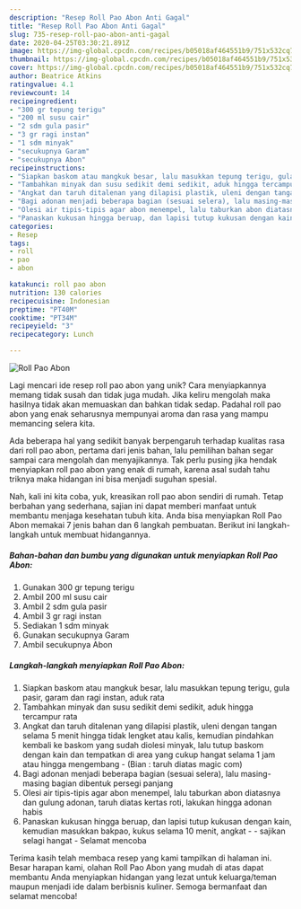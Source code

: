 ```yaml
---
description: "Resep Roll Pao Abon Anti Gagal"
title: "Resep Roll Pao Abon Anti Gagal"
slug: 735-resep-roll-pao-abon-anti-gagal
date: 2020-04-25T03:30:21.891Z
image: https://img-global.cpcdn.com/recipes/b05018af464551b9/751x532cq70/roll-pao-abon-foto-resep-utama.jpg
thumbnail: https://img-global.cpcdn.com/recipes/b05018af464551b9/751x532cq70/roll-pao-abon-foto-resep-utama.jpg
cover: https://img-global.cpcdn.com/recipes/b05018af464551b9/751x532cq70/roll-pao-abon-foto-resep-utama.jpg
author: Beatrice Atkins
ratingvalue: 4.1
reviewcount: 14
recipeingredient:
- "300 gr tepung terigu"
- "200 ml susu cair"
- "2 sdm gula pasir"
- "3 gr ragi instan"
- "1 sdm minyak"
- "secukupnya Garam"
- "secukupnya Abon"
recipeinstructions:
- "Siapkan baskom atau mangkuk besar, lalu masukkan tepung terigu, gula pasir, garam dan ragi instan, aduk rata"
- "Tambahkan minyak dan susu sedikit demi sedikit, aduk hingga tercampur rata"
- "Angkat dan taruh ditalenan yang dilapisi plastik, uleni dengan tangan selama 5 menit hingga tidak lengket atau kalis, kemudian pindahkan kembali ke baskom yang sudah diolesi minyak, lalu tutup baskom dengan kain dan tempatkan di area yang cukup hangat selama 1 jam atau hingga mengembang (Bian : taruh diatas magic com)"
- "Bagi adonan menjadi beberapa bagian (sesuai selera), lalu masing-masing bagian dibentuk persegi panjang"
- "Olesi air tipis-tipis agar abon menempel, lalu taburkan abon diatasnya dan gulung adonan, taruh diatas kertas roti, lakukan hingga adonan habis"
- "Panaskan kukusan hingga beruap, dan lapisi tutup kukusan dengan kain, kemudian masukkan bakpao, kukus selama 10 menit, angkat - sajikan selagi hangat Selamat mencoba"
categories:
- Resep
tags:
- roll
- pao
- abon

katakunci: roll pao abon 
nutrition: 130 calories
recipecuisine: Indonesian
preptime: "PT40M"
cooktime: "PT34M"
recipeyield: "3"
recipecategory: Lunch

---
```



![Roll Pao Abon](https://img-global.cpcdn.com/recipes/b05018af464551b9/751x532cq70/roll-pao-abon-foto-resep-utama.jpg)

Lagi mencari ide resep roll pao abon yang unik? Cara menyiapkannya memang tidak susah dan tidak juga mudah. Jika keliru mengolah maka hasilnya tidak akan memuaskan dan bahkan tidak sedap. Padahal roll pao abon yang enak seharusnya mempunyai aroma dan rasa yang mampu memancing selera kita.



Ada beberapa hal yang sedikit banyak berpengaruh terhadap kualitas rasa dari roll pao abon, pertama dari jenis bahan, lalu pemilihan bahan segar sampai cara mengolah dan menyajikannya. Tak perlu pusing jika hendak menyiapkan roll pao abon yang enak di rumah, karena asal sudah tahu triknya maka hidangan ini bisa menjadi suguhan spesial.


Nah, kali ini kita coba, yuk, kreasikan roll pao abon sendiri di rumah. Tetap berbahan yang sederhana, sajian ini dapat memberi manfaat untuk membantu menjaga kesehatan tubuh kita. Anda bisa menyiapkan Roll Pao Abon memakai 7 jenis bahan dan 6 langkah pembuatan. Berikut ini langkah-langkah untuk membuat hidangannya.

<!--inarticleads1-->

##### Bahan-bahan dan bumbu yang digunakan untuk menyiapkan Roll Pao Abon:

1. Gunakan 300 gr tepung terigu
1. Ambil 200 ml susu cair
1. Ambil 2 sdm gula pasir
1. Ambil 3 gr ragi instan
1. Sediakan 1 sdm minyak
1. Gunakan secukupnya Garam
1. Ambil secukupnya Abon




<!--inarticleads2-->

##### Langkah-langkah menyiapkan Roll Pao Abon:

1. Siapkan baskom atau mangkuk besar, lalu masukkan tepung terigu, gula pasir, garam dan ragi instan, aduk rata
1. Tambahkan minyak dan susu sedikit demi sedikit, aduk hingga tercampur rata
1. Angkat dan taruh ditalenan yang dilapisi plastik, uleni dengan tangan selama 5 menit hingga tidak lengket atau kalis, kemudian pindahkan kembali ke baskom yang sudah diolesi minyak, lalu tutup baskom dengan kain dan tempatkan di area yang cukup hangat selama 1 jam atau hingga mengembang - (Bian : taruh diatas magic com)
1. Bagi adonan menjadi beberapa bagian (sesuai selera), lalu masing-masing bagian dibentuk persegi panjang
1. Olesi air tipis-tipis agar abon menempel, lalu taburkan abon diatasnya dan gulung adonan, taruh diatas kertas roti, lakukan hingga adonan habis
1. Panaskan kukusan hingga beruap, dan lapisi tutup kukusan dengan kain, kemudian masukkan bakpao, kukus selama 10 menit, angkat - - sajikan selagi hangat - Selamat mencoba




Terima kasih telah membaca resep yang kami tampilkan di halaman ini. Besar harapan kami, olahan Roll Pao Abon yang mudah di atas dapat membantu Anda menyiapkan hidangan yang lezat untuk keluarga/teman maupun menjadi ide dalam berbisnis kuliner. Semoga bermanfaat dan selamat mencoba!
